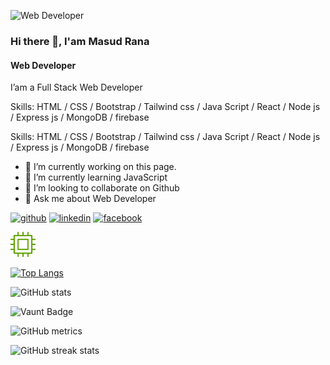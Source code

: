 ![Web Developer](https://i.ibb.co/9ygfymZ/Whats-App-Image-2024-02-15-at-8-36-46-PM.jpg)

### Hi there 👋, I'am Masud Rana
#### Web Developer


I’am a Full Stack Web Developer

Skills: HTML / CSS / Bootstrap / Tailwind css / Java Script / React / Node js / Express js / MongoDB / firebase


Skills: HTML / CSS / Bootstrap / Tailwind css / Java Script / React / Node js / Express js / MongoDB / firebase

- 🔭 I’m currently working on this page. 
- 🌱 I’m currently learning JavaScript 
- 👯 I’m looking to collaborate on Github 
- 💬 Ask me about Web Developer 


[<img src='https://cdn.jsdelivr.net/npm/simple-icons@3.0.1/icons/github.svg' alt='github' height='40'>](https://github.com/https://github.com/Masud906)  [<img src='https://cdn.jsdelivr.net/npm/simple-icons@3.0.1/icons/linkedin.svg' alt='linkedin' height='40'>](https://www.linkedin.com/in/https://www.linkedin.com/feed//)  [<img src='https://cdn.jsdelivr.net/npm/simple-icons@3.0.1/icons/facebook.svg' alt='facebook' height='40'>](https://www.facebook.com/https://www.facebook.com/mdmasudrana.masud.142892/)  

<a href='https://docs.github.com/en/developers'><img src='https://raw.githubusercontent.com/acervenky/animated-github-badges/master/assets/devbadge.gif' width='40' height='40'></a> 

[![Top Langs](https://github-readme-stats.vercel.app/api/top-langs/?username=https://github.com/Masud906)](https://github.com/anuraghazra/github-readme-stats)

![GitHub stats](https://github-readme-stats.vercel.app/api?username=https://github.com/Masud906&show_icons=true&count_private=true)  

![Vaunt Badge](https://api.vaunt.dev/v1/github/entities/https://github.com/Masud906/contributions?format=svg&private=true)  

![GitHub metrics](https://metrics.lecoq.io/https://github.com/Masud906)  

![GitHub streak stats](https://streak-stats.demolab.com/?user=https://github.com/Masud906)  

